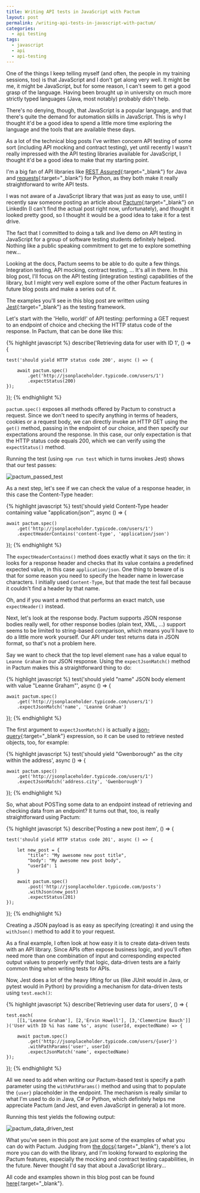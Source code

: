 ```yaml
---
title: Writing API tests in JavaScript with Pactum
layout: post
permalink: /writing-api-tests-in-javascript-with-pactum/
categories:
  - api testing
tags:
  - javascript
  - api
  - api-testing
---
```

One of the things I keep telling myself (and often, the people in my training sessions, too) is that JavaScript and I don't get along very well. It might be me, it might be JavaScript, but for some reason, I can't seem to get a good grasp of the language. Having been brought up in university on much more strictly typed languages (Java, most notably) probably didn't help.

There's no denying, though, that JavaScript is a popular language, and that there's quite the demand for automation skills in JavaScript. This is why I thought it'd be a good idea to spend a little more time exploring the language and the tools that are available these days.

As a lot of the technical blog posts I've written concern API testing of some sort (including API mocking and contract testing), yet until recently I wasn't really impressed with the API testing libraries available for JavaScript, I thought it'd be a good idea to make that my starting point.

I'm a big fan of API libraries like [REST Assured](https://rest-assured.io/){:target="_blank"} for Java and [requests](https://pypi.org/project/requests/){:target="_blank"} for Python, as they both make it really straightforward to write API tests.

I was not aware of a JavaScript library that was just as easy to use, until I recently saw someone posting an article about [Pactum](https://pactumjs.github.io/#/){:target="_blank"} on LinkedIn (I can't find the actual post right now, unfortunately), and thought it looked pretty good, so I thought it would be a good idea to take it for a test drive.

The fact that I committed to doing a talk and live demo on API testing in JavaScript for a group of software testing students definitely helped. Nothing like a public speaking commitment to get me to explore something new...

Looking at the docs, Pactum seems to be able to do quite a few things. Integration testing, API mocking, contract testing, ... It's all in there. In this blog post, I'll focus on the API testing (integration testing) capabilities of the library, but I might very well explore some of the other Pactum features in future blog posts and make a series out of it.

The examples you'll see in this blog post are written using [Jest](https://jestjs.io/){:target="_blank"}  as the testing framework.

Let's start with the 'Hello, world!' of API testing: performing a GET request to an endpoint of choice and checking the HTTP status code of the response. In Pactum, that can be done like this:

{% highlight javascript %}
describe('Retrieving data for user with ID 1', () => {

    test('should yield HTTP status code 200', async () => {

        await pactum.spec()
            .get('http://jsonplaceholder.typicode.com/users/1')
            .expectStatus(200)
    });
});
{% endhighlight %}

`pactum.spec()` exposes all methods offered by Pactum to construct a request. Since we don't need to specify anything in terms of headers, cookies or a request body, we can directly invoke an HTTP GET using the `get()` method, passing in the endpoint of our choice, and then specify our expectations around the response. In this case, our only expectation is that the HTTP status code equals 200, which we can verify using the `expectStatus()` method.

Running the test (using `npm run test` which in turns invokes Jest) shows that our test passes:

![pactum_passed_test](/images/blog/pactum_passed_test.png "Running a test in Pactum and seeing that it passes")

As a next step, let's see if we can check the value of a response header, in this case the Content-Type header:

{% highlight javascript %}
test('should yield Content-Type header containing value "application/json"', async () => {

    await pactum.spec()
        .get('http://jsonplaceholder.typicode.com/users/1')
        .expectHeaderContains('content-type', 'application/json')
});
{% endhighlight %}

The `expectHeaderContains()` method does exactly what it says on the tin: it looks for a response header and checks that its value contains a predefined expected value, in this case `application/json`. One thing to beware of is that for some reason you need to specify the header name in lowercase characters. I initially used `Content-Type`, but that made the test fail because it couldn't find a header by that name.

Oh, and if you want a method that performs an exact match, use `expectHeader()` instead.

Next, let's look at the response body. Pactum supports JSON response bodies really well, for other response bodies (plain text, XML, ...) support seems to be limited to string-based comparison, which means you'll have to do a little more work yourself. Our API under test returns data in JSON format, so that's not a problem here.

Say we want to check that the top level element `name` has a value equal to `Leanne Graham` in our JSON response. Using the `expectJsonMatch()` method in Pactum makes this a straightforward thing to do:

{% highlight javascript %}
test('should yield "name" JSON body element with value "Leanne Graham"', async () => {

    await pactum.spec()
        .get('http://jsonplaceholder.typicode.com/users/1')
        .expectJsonMatch('name', 'Leanne Graham')
});
{% endhighlight %}

The first argument to `expectJsonMatch()` is actually a [json-query](https://www.npmjs.com/package/json-query){:target="_blank"} expression, so it can be used to retrieve nested objects, too, for example:

{% highlight javascript %}
test('should yield "Gwenborough" as the city within the address', async () => {

    await pactum.spec()
        .get('http://jsonplaceholder.typicode.com/users/1')
        .expectJsonMatch('address.city', 'Gwenborough')
});
{% endhighlight %}

So, what about POSTing some data to an endpoint instead of retrieving and checking data from an endpoint? It turns out that, too, is really straightforward using Pactum:

{% highlight javascript %}
describe('Posting a new post item', () => {

    test('should yield HTTP status code 201', async () => {

        let new_post = {
            "title": "My awesome new post title",
            "body": "My awesome new post body",
            "userId": 1
        }

        await pactum.spec()
            .post('http://jsonplaceholder.typicode.com/posts')
            .withJson(new_post)
            .expectStatus(201)
    });
});
{% endhighlight %}

Creating a JSON payload is as easy as specifying (creating) it and using the `withJson()` method to add it to your request.

As a final example, I often look at how easy it is to create data-driven tests with an API library. Since APIs often expose business logic, and you'll often need more than one combination of input and corresponding expected output values to properly verify that logic, data-driven tests are a fairly common thing when writing tests for APIs.

Now, Jest does a lot of the heavy lifting for us (like JUnit would in Java, or pytest would in Python) by providing a mechanism for data-driven tests using `test.each()`:

{% highlight javascript %}
describe('Retrieving user data for users', () => {

    test.each(
        [[1,'Leanne Graham'], [2,'Ervin Howell'], [3,'Clementine Bauch']]
    )('User with ID %i has name %s', async (userId, expectedName) => {

        await pactum.spec()
            .get('http://jsonplaceholder.typicode.com/users/{user}')
            .withPathParams('user', userId)
            .expectJsonMatch('name', expectedName)
    });

});
{% endhighlight %}

All we need to add when writing our Pactum-based test is specify a path parameter using the `withPathParams()` method and using that to populate the `{user}` placeholder in the endpoint. The mechanism is really similar to what I'm used to do in Java, C# or Python, which definitely helps me appreciate Pactum (and Jest, and even JavaScript in general) a lot more.

Running this test yields the following output:

![pactum_data_driven_test](/images/blog/pactum_data_driven_test.png "Running a test in Pactum and seeing that it passes")

What you've seen in this post are just some of the examples of what you can do with Pactum. Judging from [the docs](https://pactumjs.github.io/#/welcome){:target="_blank"}, there's a lot more you can do with the library, and I'm looking forward to exploring the Pactum features, especially the mocking and contract testing capabilities, in the future. Never thought I'd say that about a JavaScript library...

All code and examples shown in this blog post can be found [here](https://github.com/basdijkstra/api-testing-js-pactum){:target="_blank"}.